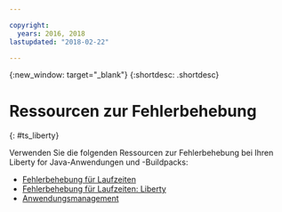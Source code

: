 ```yaml
---

copyright:
  years: 2016, 2018
lastupdated: "2018-02-22"

---
```


{:new_window: target="_blank"}
{:shortdesc: .shortdesc}

# Ressourcen zur Fehlerbehebung
{: #ts_liberty}

Verwenden Sie die folgenden Ressourcen zur Fehlerbehebung bei Ihren Liberty for Java-Anwendungen und -Buildpacks:

* [Fehlerbehebung für Laufzeiten](../../troubleshoot/ts_runtimes.html#runtimes)
* [Fehlerbehebung für Laufzeiten: Liberty](../../troubleshoot/ts_runtimes.html#ts_liberty)
* [Anwendungsmanagement](../common/app_mng.html)
